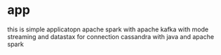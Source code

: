 # app
this is simple applicatopn apache spark with apache kafka with mode streaming and datastax for connection cassandra with java and apache spark
